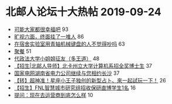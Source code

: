# 北邮人论坛十大热帖 2019-09-24

- [可能大家都很幸福吧](https://bbs.byr.cn/article/Feeling/3122445) 93
- [旷视六面，终面挂了一堆人](https://bbs.byr.cn/article/Job/2049068) 86
- [在宿舍实验室用青轴机械键盘的人不觉得吵吗](https://bbs.byr.cn/article/Talking/6150191) 63
- [聚餐](https://bbs.byr.cn/article/Anhui/322906) 51
- [代政法大学小姐姐征友（多王道）](https://bbs.byr.cn/article/Friends/1937669) 48
- [【招生|北邮人导师】北卡州立大学计算机系招全奖博士生](https://bbs.byr.cn/article/GoAbroad/366650) 37
- [国家电网湖南省电力公司继续与您相约长沙](https://bbs.byr.cn/article/Hunan/61697) 37
- [【转】超神准！星座小王子独创的新型占卜、來一起試玩一下！](https://bbs.byr.cn/article/Constellations/326533) 26
- [【招生】FNL智慧城市研究组招收保研直博学生1名](https://bbs.byr.cn/article/AimGraduate/1175165) 16
- [提问：现在去运营商到底怎么样](https://bbs.byr.cn/article/WorkLife/1129800) 10


